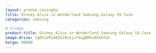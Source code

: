 ```yaml
---
layout: produk-casinghp
title: Disney Alice in Wonderland Samsung Galaxy S9 Case
categories: samsung

# Produk
product-title: Disney Alice in Wonderland Samsung Galaxy S9 Case
image-drive: 1gMtiVRib056J8ikjuf4ugRMho8GX87ph
harga: 90000
---
```

